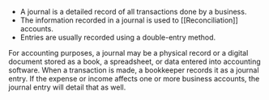 - A journal is a detailed record of all transactions done by a business.
- The information recorded in a journal is used to [[Reconciliation]] accounts.
- Entries are usually recorded using a double-entry method.

For accounting purposes, a journal may be a physical record or a digital document stored as a book, a spreadsheet, or data entered into accounting software.
When a transaction is made, a bookkeeper records it as a journal entry. 
If the expense or income affects one or more business accounts, the journal entry will detail that as well.


